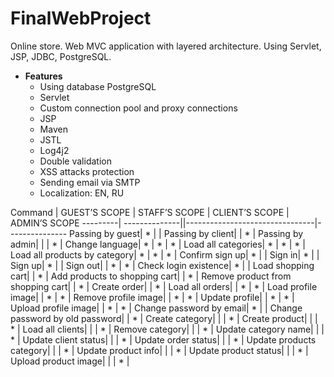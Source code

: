 # FinalWebProject
Online store. Web MVC application with layered architecture. Using Servlet, JSP, JDBC, PostgreSQL.
 * **Features**
      - Using database PostgreSQL
      - Servlet
      - Custom connection pool and proxy connections
      - JSP
      - Maven
      - JSTL
      - Log4j2
      - Double validation
      - XSS attacks protection
      - Sending email via SMTP
      - Localization: EN, RU
      
Command | GUEST’S SCOPE | STAFF’S SCOPE | CLIENT’S SCOPE | ADMIN’S SCOPE
---------| --------------||--------------------------------|---------------
Passing by guest| * |   |
Passing by client|  | * |
Passing by admin|  |  | * |
Change language| * | * | * |
Load all categories| * | * | * |
Load all products by category| * | * | * |
Confirm sign up| * |   |
Sign in| * |   |
Sign up| * |   |
Sign out|   | * | * |
Check login existence| * |   |
Load shopping cart|   | * |
Add products to shopping cart|  | * |
Remove product from shopping cart|  | * |
Create order|  | * |
Load all orders|  | * | * |
Load profile image|   | * | * |
Remove profile image|  | * | * |
Update profile|  | * | * |
Upload profile image|  | * | * |
Change password by email| * |   |
Change password by old password|  | * |
Create category|  |  | * |
Create product|  |  | * |
Load all clients|  |  | * |
Remove category|  |  | * |
Update category name|  |  | * |
Update client status|  |  | * |
Update order status|  |  | * |
Update products category|  |  | * |
Update product info|  |  | * |
Update product status|  |  | * |
Upload product image|  |  | * |
